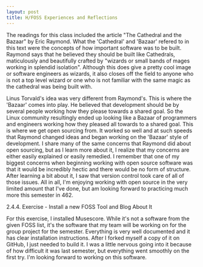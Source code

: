 ```yaml
---
layout: post
title: H/FOSS Experiences and Reflections
---
```

The readings for this class included the article "The Cathedral and the Bazaar" by Eric Raymond. What the 'Cathedral' and 'Bazaar' refered to in this text were the concepts of how important software was to be built. Raymond says that he believed they should be built like Cathedrals, maticulously and beautifully crafted by "wizards or small bands of mages working in splendid isolation". Although this does give a pretty cool image or software engineers as wizards, it also closes off the field to anyone who is not a top level wizard or one who is not familiar with the same magic as the cathedral was being built with.

Linus Torvald's idea was very different from Raymond's. This is where the 'Bazaar' comes into play. He believed that development should be by several people working how they please towards a shared goal. So the Linux community resultingly ended up looking like a Bazaar of programmers and engineers working how they pleased all towards to a shared goal. This is where we get open sourcing from. It worked so well and at such speeds that Raymond changed ideas and began working on the 'Bazaar' style of development. I share many of the same concerns that Raymond did about open sourcing, but as I learn more about it, I realize that my concerns are either easily explained or easily remedied. I remember that one of my biggest concerns when beginning working with open source software was that it would be incredibly hectic and there would be no form of structure. After learning a bit about it, I saw that version control took care of all of those issues. All in all, I'm enjoying working with open source in the very limited amount that I've done, but am looking forward to practicing much more this semester in 462.

2.4.4. Exercise - Install a new FOSS Tool and Blog About It
  
For this exercise, I installed Musescore. While it's not a software from the given FOSS list, it's the software that my team will be working on for the group project for the semester. Everything is very well documented and it has clear installation instructions. After I forked myself a copy of it on GitHub, I just needed to build it. I was a little nervous going into it because of how difficult it was last semester, but everything went smoothly on the first try. I'm looking forward to working on this software.